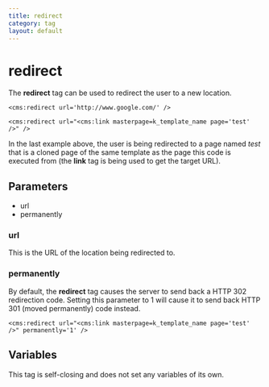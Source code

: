 ```yaml
---
title: redirect
category: tag
layout: default
---
```


# redirect

The **redirect** tag can be used to redirect the user to a new location.

```
<cms:redirect url='http://www.google.com/' />
```

```
<cms:redirect url="<cms:link masterpage=k_template_name page='test' />" />
```

In the last example above, the user is being redirected to a page named _test_ that is a cloned page of the same template as the page this code is executed from (the **link** tag is being used to get the target URL).

## Parameters

*   url
*   permanently

### url

This is the URL of the location being redirected to.

### permanently

By default, the **redirect** tag causes the server to send back a HTTP 302 redirection code. Setting this parameter to 1 will cause it to send back HTTP 301 (moved permanently) code instead.

```
<cms:redirect url="<cms:link masterpage=k_template_name page='test' />" permanently='1' />
```

## Variables

This tag is self-closing and does not set any variables of its own.
